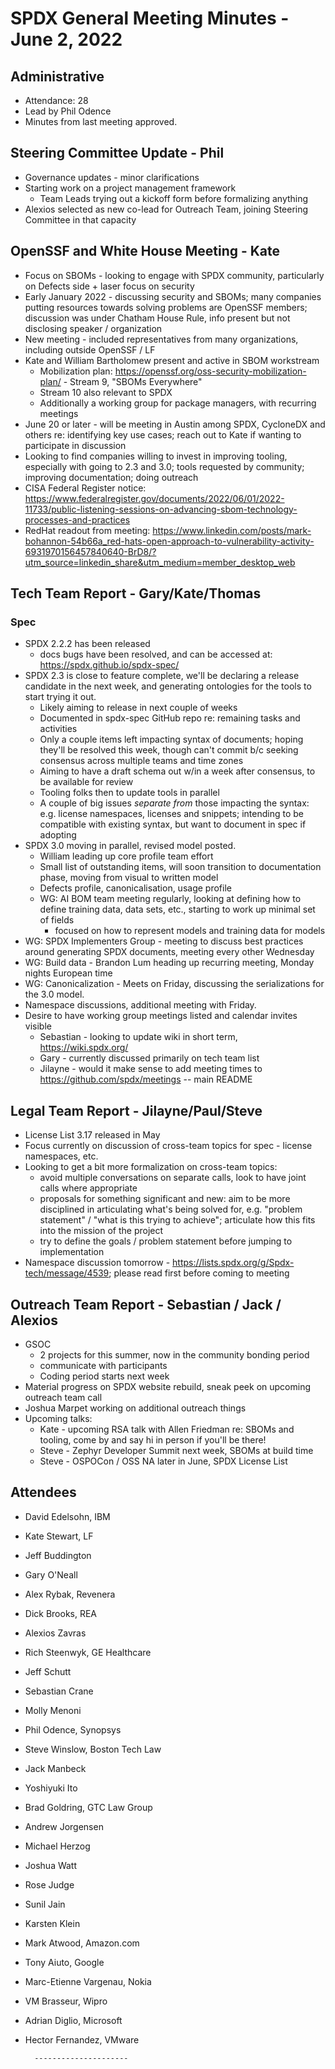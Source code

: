 # SPDX General Meeting Minutes - June 2, 2022


## Administrative
* Attendance: 28
* Lead by Phil Odence
* Minutes from last meeting approved.

## Steering Committee Update - Phil
* Governance updates - minor clarifications
* Starting work on a project management framework
  * Team Leads trying out a kickoff form before formalizing anything
* Alexios selected as new co-lead for Outreach Team, joining Steering Committee in that capacity

## OpenSSF and White House Meeting - Kate
* Focus on SBOMs - looking to engage with SPDX community, particularly on Defects side + laser focus on security
* Early January 2022 - discussing security and SBOMs; many companies putting resources towards solving problems are OpenSSF members; discussion was under Chatham House Rule, info present but not disclosing speaker / organization
* New meeting - included representatives from many organizations, including outside OpenSSF / LF
* Kate and William Bartholomew present and active in SBOM workstream
  * Mobilization plan: https://openssf.org/oss-security-mobilization-plan/ - Stream 9, "SBOMs Everywhere"
  * Stream 10 also relevant to SPDX
  * Additionally a working group for package managers, with recurring meetings
* June 20 or later - will be meeting in Austin among SPDX, CycloneDX and others re: identifying key use cases; reach out to Kate if wanting to participate in discussion
* Looking to find companies willing to invest in improving tooling, especially with going to 2.3 and 3.0; tools requested by community; improving documentation; doing outreach
* CISA Federal Register notice: https://www.federalregister.gov/documents/2022/06/01/2022-11733/public-listening-sessions-on-advancing-sbom-technology-processes-and-practices
* RedHat readout from meeting: https://www.linkedin.com/posts/mark-bohannon-54b66a_red-hats-open-approach-to-vulnerability-activity-6931970156457840640-BrD8/?utm_source=linkedin_share&utm_medium=member_desktop_web


## Tech Team Report - Gary/Kate/Thomas

### Spec
* SPDX 2.2.2 has been released
  * docs bugs have been resolved, and can be accessed at: https://spdx.github.io/spdx-spec/
* SPDX 2.3 is close to feature complete,  we'll be declaring a release candidate in the next week, and generating ontologies for the tools to start trying it out.
  * Likely aiming to release in next couple of weeks
  * Documented in spdx-spec GitHub repo re: remaining tasks and activities
  * Only a couple items left impacting syntax of documents; hoping they'll be resolved this week, though can't commit b/c seeking consensus across multiple teams and time zones
  * Aiming to have a draft schema out w/in a week after consensus, to be available for review
  * Tooling folks then to update tools in parallel
  * A couple of big issues _separate from_ those impacting the syntax: e.g. license namespaces, licenses and snippets; intending to be compatible with existing syntax, but want to document in spec if adopting
* SPDX 3.0 moving in parallel,  revised model posted.
  * William leading up core profile team effort
  * Small list of outstanding items, will soon transition to documentation phase, moving from visual to written model
  * Defects profile, canonicalisation, usage profile
  * WG:  AI BOM team meeting regularly, looking at defining how to define training data, data sets, etc., starting to work up minimal set of fields
    * focused on how to represent models and training data for models
*  WG: SPDX Implementers Group - meeting to discuss best practices around generating SPDX documents, meeting every other Wednesday
* WG: Build data - Brandon Lum heading up recurring meeting, Monday nights European time
* WG: Canonicalization - Meets on Friday,  discussing the serializations for the 3.0 model.
* Namespace discussions,  additional meeting with Friday.
* Desire to have working group meetings listed and calendar invites visible
  * Sebastian - looking to update wiki in short term, https://wiki.spdx.org/
  * Gary - currently discussed primarily on tech team list
  * Jilayne - would it make sense to add meeting times to https://github.com/spdx/meetings -- main README

## Legal Team Report - Jilayne/Paul/Steve
* License List 3.17 released in May
* Focus currently on discussion of cross-team topics for spec - license namespaces, etc.
* Looking to get a bit more formalization on cross-team topics:
  * avoid multiple conversations on separate calls, look to have joint calls where appropriate
  * proposals for something significant and new: aim to be more disciplined in articulating what's being solved for, e.g. "problem statement" / "what is this trying to achieve"; articulate how this fits into the mission of the project
  * try to define the goals / problem statement before jumping to implementation
* Namespace discussion tomorrow - https://lists.spdx.org/g/Spdx-tech/message/4539; please read first before coming to meeting

## Outreach Team Report -  Sebastian / Jack / Alexios
* GSOC
  * 2 projects for this summer, now in the community bonding period
  * communicate with participants
  * Coding period starts next week
* Material progress on SPDX website rebuild, sneak peek on upcoming outreach team call
* Joshua Marpet working on additional outreach things
* Upcoming talks:
  * Kate - upcoming RSA talk with Allen Friedman re: SBOMs and tooling, come by and say hi in person if you'll be there!
  * Steve - Zephyr Developer Summit next week, SBOMs at build time
  * Steve - OSPOCon / OSS NA later in June, SPDX License List


## Attendees
* David Edelsohn, IBM
* Kate Stewart, LF
* Jeff Buddington
* Gary O'Neall
* Alex Rybak, Revenera
* Dick Brooks, REA
* Alexios Zavras
* Rich Steenwyk, GE Healthcare
* Jeff Schutt
* Sebastian Crane
* Molly Menoni
* Phil Odence, Synopsys
* Steve Winslow, Boston Tech Law
* Jack Manbeck
* Yoshiyuki Ito
* Brad Goldring, GTC Law Group
* Andrew Jorgensen
* Michael Herzog
* Joshua Watt
* Rose Judge
* Sunil Jain
* Karsten Klein
* Mark Atwood, Amazon.com
* Tony Aiuto, Google
* Marc-Etienne Vargenau, Nokia
* VM Brasseur, Wipro
* Adrian Diglio, Microsoft
* Hector Fernandez, VMware


        ---------------------
